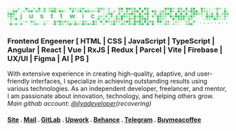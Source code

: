 <p dir="auto">
    <a target="_blank" rel="noopener noreferrer" href="https://justtwic.art">
        <img src="https://github.com/jtwic/jtwic/blob/main/gb.svg" alt="preview" style="max-width: 100%;">
    </a>
</p>

### Frontend Engeener [ HTML | CSS | JavaScript | TypeScript | Angular | React | Vue | RxJS | Redux | Parcel | Vite | Firebase | UX/UI | Figma | AI | PS ]

With extensive experience in creating high-quality, adaptive, and user-friendly interfaces, I specialize in achieving outstanding results using various technologies. As an independent developer, freelancer, and mentor, I am passionate about innovation, technology, and helping others grow.
 *Main githab account: [@ilyadeveloper](https://github.com/IlyaDeveloper)(recovering)*

#### [Site](https://justtwic.art/) . [Mail](mailto:illyadeveloper@gmail.com) . [GitLab](https://gitlab.com/illyadeveloper) . [Upwork](https://www.upwork.com/freelancers/justtwic) . [Behance](https://www.behance.net/justtwic) . [Telegram](https://telegram.me/justtwic) . [Buymeacoffee](https://buymeacoffee.com/justtwic)


